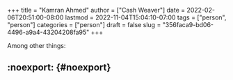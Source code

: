 +++
title = "Kamran Ahmed"
author = ["Cash Weaver"]
date = 2022-02-06T20:51:00-08:00
lastmod = 2022-11-04T15:04:10-07:00
tags = ["person", "person"]
categories = ["person"]
draft = false
slug = "356faca9-bd06-4496-a9a4-43204208fa95"
+++

Among other things:


## :noexport: {#noexport}
